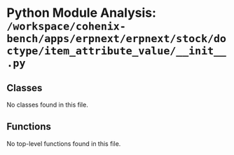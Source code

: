# Python Module Analysis: `/workspace/cohenix-bench/apps/erpnext/erpnext/stock/doctype/item_attribute_value/__init__.py`

## Classes

No classes found in this file.


## Functions

No top-level functions found in this file.
